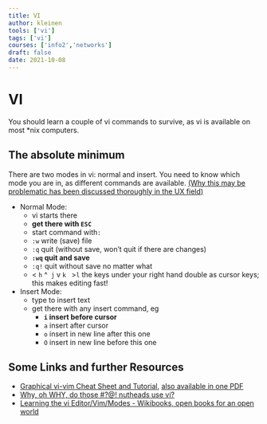 ```yaml
---
title: VI
author: kleinen
tools: ['vi']
tags: ['vi']
courses: ['info2','networks']
draft: false
date: 2021-10-08
---
```

# VI
You should learn a couple of vi commands to survive, as vi is available on most *nix computers.

## The absolute minimum
There are two modes in vi: normal and insert.
You need to know which mode you are in, as different commands are available.
[(Why this may be problematic has been discussed thoroughly in the UX field)](https://www.nngroup.com/articles/modes/)
- Normal Mode:
	- vi starts there
	- **get there with `ESC`**
	- start command with`:`
	- `:w` write (save) file
	- `:q` quit (without save, won’t quit if there are changes)
	- **`:wq` quit and save**
	- `:q!` quit without save no matter what
	- < `h`  ^` j`    v `k ` >` l ` the keys under your right hand double as cursor keys; this makes editing fast!
- Insert Mode:
	- type to insert text
	- get there with any insert command, eg
		-  **`i` insert before cursor**
		- `a` insert after cursor
		- `o` insert in new line after this one
		-  `O` insert in new line before this one



## Some Links and further Resources
- [Graphical vi-vim Cheat Sheet and Tutorial](http://www.viemu.com/a_vi_vim_graphical_cheat_sheet_tutorial.html), [also available in one PDF](https://www.glump.net/_media/howto/desktop/vim-graphical-cheat-sheet-and-tutorial/vi-vim-cheat-sheet-and-tutorial.pdf)
- [Why, oh WHY, do those #?@! nutheads use vi?](http://www.viemu.com/a-why-vi-vim.html)
- [Learning the vi Editor/Vim/Modes - Wikibooks, open books for an open world](https://en.wikibooks.org/wiki/Learning_the_vi_Editor/Vim/Modes)
